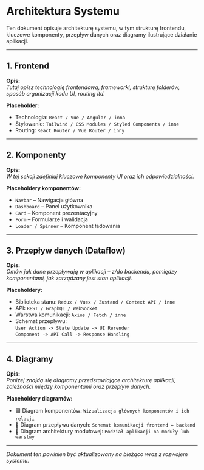 # Architektura Systemu

Ten dokument opisuje architekturę systemu, w tym strukturę frontendu, kluczowe komponenty, przepływ danych oraz diagramy ilustrujące działanie aplikacji.

---

## 1. Frontend

**Opis:**  
_Tutaj opisz technologię frontendową, frameworki, strukturę folderów, sposób organizacji kodu UI, routing itd._

**Placeholder:**  
- Technologia: `React / Vue / Angular / inna`
- Stylowanie: `Tailwind / CSS Modules / Styled Components / inne`
- Routing: `React Router / Vue Router / inny`

---

## 2. Komponenty

**Opis:**  
_W tej sekcji zdefiniuj kluczowe komponenty UI oraz ich odpowiedzialności._

**Placeholdery komponentów:**
- `Navbar` – Nawigacja główna
- `Dashboard` – Panel użytkownika
- `Card` – Komponent prezentacyjny
- `Form` – Formularze i walidacja
- `Loader / Spinner` – Komponent ładowania

---

## 3. Przepływ danych (Dataflow)

**Opis:**  
_Omów jak dane przepływają w aplikacji – z/do backendu, pomiędzy komponentami, jak zarządzany jest stan aplikacji._

**Placeholdery:**
- Biblioteka stanu: `Redux / Vuex / Zustand / Context API / inne`
- API: `REST / GraphQL / WebSocket`
- Warstwa komunikacji: `Axios / Fetch / inne`
- Schemat przepływu:  
  `User Action -> State Update -> UI Rerender`  
  `Component -> API Call -> Response Handling`

---

## 4. Diagramy

**Opis:**  
_Poniżej znajdą się diagramy przedstawiające architekturę aplikacji, zależności między komponentami oraz przepływ danych._

**Placeholdery diagramów:**
- 🟦 Diagram komponentów: `Wizualizacja głównych komponentów i ich relacji`
- 🔄 Diagram przepływu danych: `Schemat komunikacji frontend ↔ backend`
- 🧩 Diagram architektury modułowej: `Podział aplikacji na moduły lub warstwy`

---

_Dokument ten powinien być aktualizowany na bieżąco wraz z rozwojem systemu._
